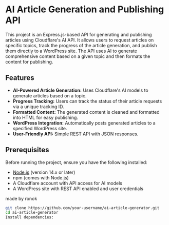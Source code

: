 # AI Article Generation and Publishing API

This project is an Express.js-based API for generating and publishing articles using Cloudflare's AI API. It allows users to request articles on specific topics, track the progress of the article generation, and publish them directly to a WordPress site. The API uses AI to generate comprehensive content based on a given topic and then formats the content for publishing.

## Features

- **AI-Powered Article Generation:** Uses Cloudflare's AI models to generate articles based on a topic.
- **Progress Tracking:** Users can track the status of their article requests via a unique tracking ID.
- **Formatted Content:** The generated content is cleaned and formatted into HTML for easy publishing.
- **WordPress Integration:** Automatically posts generated articles to a specified WordPress site.
- **User-Friendly API:** Simple REST API with JSON responses.

## Prerequisites

Before running the project, ensure you have the following installed:

- [Node.js](https://nodejs.org/) (version 14.x or later)
- npm (comes with Node.js)
- A Cloudflare account with API access for AI models
- A WordPress site with REST API enabled and user credentials

made by ronok

   ```bash
   git clone https://github.com/your-username/ai-article-generator.git
   cd ai-article-generator
Install dependencies:


